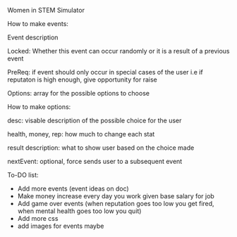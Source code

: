 Women in STEM Simulator


How to make events:

Event description

Locked: Whether this event can occur randomly or it is a result of a previous event

PreReq: if event should only occur in special cases of the user i.e if reputaton is high enough, give opportunity for raise

Options: array for the possible options to choose

How to make options:

desc: visable description of the possible choice for the user

health, money, rep: how much to change each stat

result description: what to show user based on the choice made

nextEvent: optional, force sends user to a subsequent event



To-DO list:

- Add more events (event ideas on doc)
- Make money increase every day you work given base salary for job
- Add game over events (when reputation goes too low you get fired, when mental health goes too low you quit)
- Add more css
- add images for events maybe